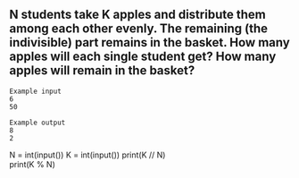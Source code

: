 ## N students take K apples and distribute them among each other evenly. The remaining (the indivisible) part remains in the basket. How many apples will each single student get? How many apples will remain in the basket?

```
Example input
6
50

Example output
8
2
```

N = int(input())
K = int(input())
print(K // N)  
print(K % N)  
